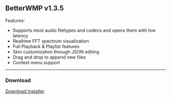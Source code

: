 ## BetterWMP v1.3.5

Features:
- Supports most audio filetypes and codecs and opens them with low latency
- Realtime FFT spectrum visualization
- Full Playback & Playlist features
- Skin customization through JSON editing
- Drag and drop to append new files
- Context menu support

---
### Download
[Download Installer](https://github.com/Epic233-officiale/BetterWMP/releases/tag/v1.3.4)
